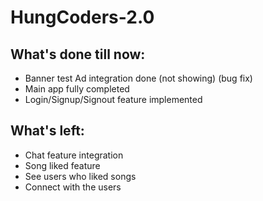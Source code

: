 # HungCoders-2.0

## What's done till now:
- Banner test Ad integration done (not showing) (bug fix)
- Main app fully completed
- Login/Signup/Signout feature implemented

## What's left:
- Chat feature integration
- Song liked feature
- See users who liked songs
- Connect with the users
  
